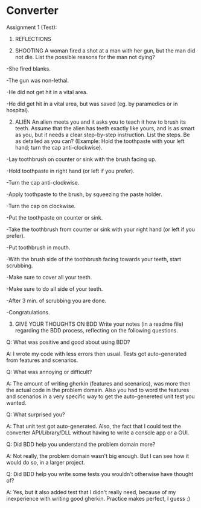 # Converter
Assignment 1 (Test):

1. REFLECTIONS 
 
1. SHOOTING 
A woman fired a shot at a man with her gun, but the man did not die. List the possible reasons for the man not dying? 

-She fired blanks.

-The gun was non-lethal.

-He did not get hit in a vital area.

-He did get hit in a vital area, but was saved (eg. by paramedics or in hospital).

2. ALIEN 
An alien meets you and it asks you to teach it how to brush its teeth. Assume that the alien has teeth exactly like yours, and is as smart as you, but it needs a clear step-by-step instruction. List the steps. Be as detailed as you can? (Example: Hold the toothpaste with your left hand; turn the cap anti-clockwise).

-Lay toothbrush on counter or sink with the brush facing up.

-Hold toothpaste in right hand (or left if you prefer).

-Turn the cap anti-clockwise.

-Apply toothpaste to the brush, by squeezing the paste holder.

-Turn the cap on clockwise.

-Put the toothpaste on counter or sink.

-Take the toothbrush from counter or sink with your right hand (or left if you prefer).

-Put toothbrush in mouth.

-With the brush side of the toothbrush facing towards your teeth, start scrubbing.

-Make sure to cover all your teeth.

-Make sure to do all side of your teeth.

-After 3 min. of scrubbing you are done.

-Congratulations.

3. GIVE YOUR THOUGHTS ON BDD 
Write your notes (in a readme file) regarding the BDD process, reflecting on the following questions.

Q: What was positive and good about using BDD?

A: I wrote my code with less errors then usual. Tests got auto-generated from features and scenarios.

Q: What was annoying or difficult?

A: The amount of writing gherkin (features and scenarios), was more then the actual code in the problem domain. Also you had to word the features and scenarios in a very specific way to get the auto-genereted unit test you wanted.  

Q: What surprised you?

A: That unit test got auto-generated. Also, the fact that I could test the converter API/Library/DLL without having to write a console app or a GUI.

Q: Did BDD help you understand the problem domain more?

A: Not really, the problem domain wasn't big enough. But I can see how it would do so, in a larger project. 

Q: Did BDD help you write some tests you wouldn’t otherwise have thought of?

A: Yes, but it also added test that I didn't really need, because of my inexperience with writing good gherkin. Practice makes perfect, I guess :)
